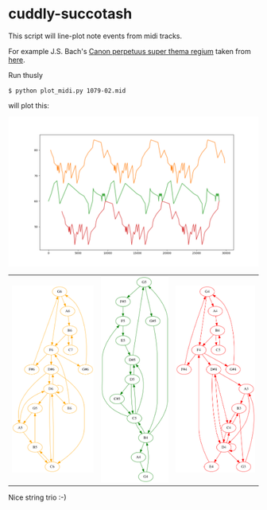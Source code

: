 # cuddly-succotash


This script will line-plot note events from midi tracks.

For example J.S. Bach's [Canon perpetuus super thema regium](http://www.jsbach.net/midi/1079-02.mid) taken from 
[here](http://www.jsbach.net/midi/midi_musicaloffering.html).

Run thusly

    $ python plot_midi.py 1079-02.mid

will plot this:

<img src="string_trio.png">

<table>
<tr>
<td><img src="g0.dot.png" width="100%"></td>
<td><img src="g1.dot.png" width="100%"></td>
<td><img src="g2.dot.png" width="100%"></td>
</tr>
</table>

Nice string trio :-)
